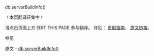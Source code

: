  db.serverBuildInfo()

 ！本页翻译征集中！

请点击页面上方 EDIT THIS PAGE 参与翻译。
详见：
[贡献指南]( https://github.com/JinMuInfo/MongoDB-Manual-zh/blob/master/CONTRIBUTING.md )、
[原文链接](  https://docs.mongodb.com/manual/reference/method/db.serverBuildInfo/  )。

 参见

原文 - [db.serverBuildInfo()]( https://docs.mongodb.com/manual/reference/method/db.serverBuildInfo/ )

